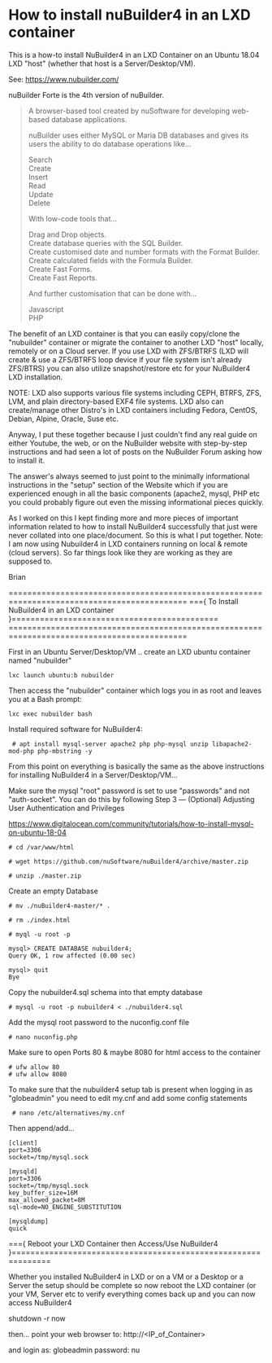 # How to install nuBuilder4 in an LXD container

This is a how-to install NuBuilder4 in an LXD Container on an Ubuntu 18.04 LXD "host" (whether that
host is a Server/Desktop/VM).

See:  https://www.nubuilder.com/

nuBuilder Forte is the 4th version of nuBuilder.

> A browser-based tool created by nuSoftware for developing web-based database applications.  
>  
> nuBuilder uses either MySQL or Maria DB databases and gives its users the ability to do database operations like...  
>  
>    Search  
>    Create  
>    Insert  
>    Read  
>    Update  
>    Delete  
>  
> With low-code tools that...  
>  
>    Drag and Drop objects.  
>    Create database queries with the SQL Builder.  
>    Create customised date and number formats with the Format Builder.  
>    Create calculated fields with the Formula Builder.  
>    Create Fast Forms.  
>    Create Fast Reports.  
>  
> And further customisation that can be done with...  
>  
>    Javascript  
>    PHP  


The benefit of an LXD container is that you can easily copy/clone the "nubuilder" container or migrate the
container to another LXD "host" locally, remotely or on a Cloud server.   If you use LXD with ZFS/BTRFS
(LXD will create & use a ZFS/BTRFS loop device if your file system isn't already ZFS/BTRS) you can
also utilize snapshot/restore etc for your NuBuilder4 LXD installation.  

NOTE:  LXD also supports various file systems including CEPH, BTRFS, ZFS, LVM, and plain
            directory-based EXF4 file systems.   LXD also can create/manage other Distro's in
            LXD containers including Fedora, CentOS, Debian, Alpine, Oracle, Suse etc.

Anyway, I put these together because I just couldn't find any real guide on either Youtube, the web, or
on the NuBuilder website with step-by-step instructions and had seen a lot of posts on the NuBuilder
Forum asking how to install it.  

The answer's always seemed to just point to the minimally informational instructions in the "setup" section
of the Website which if you are experienced enough in all the basic components (apache2, mysql, PHP etc
you could probably figure out even the missing informational pieces quickly.

As I worked on this I kept finding more and more pieces of important information related to how to install
NuBuilder4 successfully that just were never collated into one place/document.  So this is what I put
together.   Note:  I am now using Nubuilder4 in LXD containers running on local & remote (cloud servers).  So
far things look like they are working as they are supposed to.

Brian

\============================================================================================
\==={ To Install NuBuilder4 in an LXD container }============================================
\============================================================================================

First in an Ubuntu Server/Desktop/VM .. create an LXD ubuntu container named "nubuilder"

    lxc launch ubuntu:b nubuilder

Then access the "nubuilder" container which logs you in as root and leaves you at a Bash prompt:

    lxc exec nubuilder bash

Install required software for NuBuilder4:

     # apt install mysql-server apache2 php php-mysql unzip libapache2-mod-php php-mbstring -y

From this point on everything is basically the same as the above instructions for installing NuBuilder4 in a
Server/Desktop/VM...

Make sure the mysql "root" password is set to use "passwords" and not "auth-socket".
You can do this by following Step 3 — (Optional) Adjusting User Authentication and Privileges

https://www.digitalocean.com/community/tutorials/how-to-install-mysql-on-ubuntu-18-04

    # cd /var/www/html

    # wget https://github.com/nuSoftware/nuBuilder4/archive/master.zip

    # unzip ./master.zip

Create an empty Database

    # mv ./nuBuilder4-master/* .

    # rm ./index.html

    # myql -u root -p

    mysql> CREATE DATABASE nubuilder4;
    Query OK, 1 row affected (0.00 sec)

    mysql> quit
    Bye

Copy the nubuilder4.sql schema into that empty database

    # mysql -u root -p nubuilder4 < ./nubuilder4.sql

Add the mysql root password to the nuconfig.conf file

    # nano nuconfig.php

Make sure to open Ports 80 & maybe 8080 for html access to the container

    # ufw allow 80
    # ufw allow 8080

To make sure that the nubuilder4 setup tab is present when logging in as "globeadmin"
you need to edit my.cnf and add some config statements

     # nano /etc/alternatives/my.cnf

Then append/add...

    [client]
    port=3306
    socket=/tmp/mysql.sock

    [mysqld]
    port=3306
    socket=/tmp/mysql.sock
    key_buffer_size=16M
    max_allowed_packet=8M
    sql-mode=NO_ENGINE_SUBSTITUTION

    [mysqldump]
    quick

\==={ Reboot your LXD Container then Access/Use NuBuilder4 }==============================================================

Whether you installed NuBuilder4 in LXD or on a VM or a Desktop or a Server the setup should be complete so
now reboot the LXD container (or your VM, Server etc to verify everything comes back up and you can now access NuBuilder4

shutdown -r now

then...
point your web browser to: http://<IP_of_Container>

and login as: globeadmin 
password: nu
